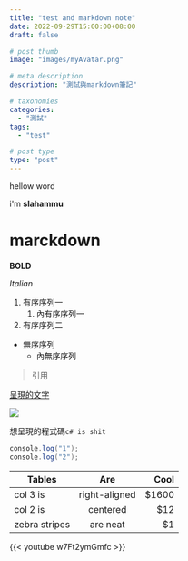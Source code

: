 ```yaml
---
title: "test and markdown note"
date: 2022-09-29T15:00:00+08:00
draft: false

# post thumb
image: "images/myAvatar.png"

# meta description
description: "測試與markdown筆記"

# taxonomies
categories: 
  - "測試"
tags:
  - "test"

# post type
type: "post"
---
```

hellow word

i'm **slahammu**

# marckdown

**BOLD**

*Italian*

1. 有序序列一
    1. 內有序序列一
1. 有序序列二

* 無序序列
    * 內無序序列

> 引用

[呈現的文字](/blog/post-1)

![](/images/myLogo.png)

想呈現的程式碼`c# is shit`

```c#
console.log("1");
console.log("2"); 
```

| Tables        | Are           | Cool  |
| ------------- |:-------------:| -----:|
| col 3 is      | right-aligned | $1600 |
| col 2 is      | centered      |   $12 |
| zebra stripes | are neat      |    $1 |

<!-- 可以去hugo 蒐集shortcodes -->
{{< youtube w7Ft2ymGmfc >}} 

